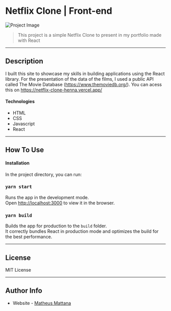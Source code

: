 # Netflix Clone | Front-end

![Project Image]('https://drscdn.500px.org/photo/1029274226/m%3D900/v2?sig=c4f46547ee9555ebba354831f2a106463ce9c3010c79f753245cc4c131cb2f35)

> This project is a simple Netflix Clone to present in my portfolio made with React 


---

## Description
I built this site to showcase my skills in building applications using the React library. For the presentation of the data of the films, I used a public API called The Movie Database (https://www.themoviedb.org/).
You can acess this on https://netflix-clone-henna.vercel.app/

#### Technologies

- HTML
- CSS
- Javascript
- React

---

## How To Use

#### Installation

In the project directory, you can run:

### `yarn start`

Runs the app in the development mode.<br />
Open [http://localhost:3000](http://localhost:3000) to view it in the browser.

### `yarn build`

Builds the app for production to the `build` folder.<br />
It correctly bundles React in production mode and optimizes the build for the best performance.

---

## License

MIT License

---

## Author Info

- Website - [Matheus Mattana](https://matheusmattana.com.br/)

